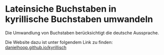 # Lateinsiche Buchstaben in kyrillische Buchstaben umwandeln
Die Umwandlung von Buchstaben berücksichtigt die deutsche Aussprache.

Die Website dazu ist unter folgendem Link zu finden: [danielhoop.github.io/kyrillisch](https://danielhoop.github.io/kyrillisch)
